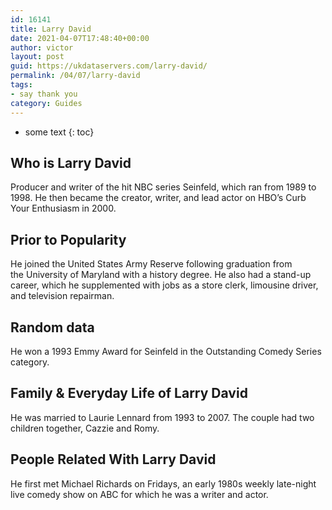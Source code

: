 ```yaml
---
id: 16141
title: Larry David
date: 2021-04-07T17:48:40+00:00
author: victor
layout: post
guid: https://ukdataservers.com/larry-david/
permalink: /04/07/larry-david
tags:
- say thank you
category: Guides
---
```


* some text
{: toc}


## Who is Larry David



Producer and writer of the hit NBC series Seinfeld, which ran from 1989 to 1998. He then became the creator, writer, and lead actor on HBO&#8217;s Curb Your Enthusiasm in 2000.

                
                
                
## Prior to Popularity



He joined the United States Army Reserve following graduation from the University of Maryland with a history degree. He also had a stand-up career, which he supplemented with jobs as a store clerk, limousine driver, and television repairman.

                
                
                
## Random data



He won a 1993 Emmy Award for Seinfeld in the Outstanding Comedy Series category.

                
                
                
## Family & Everyday Life of Larry David



He was married to Laurie Lennard from 1993 to 2007. The couple had two children together, Cazzie and Romy.

                
                
                
## People Related With Larry David



He first met Michael Richards on Fridays, an early 1980s weekly late-night live comedy show on ABC for which he was a writer and actor.

                
              
            
          
          
          